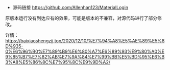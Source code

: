 * 源码链接 https://github.com/Allenhan123/MaterialLogin

原版本运行没有到达应有的效果，可能是版本的不兼容，对源代码进行了部分修改。

详情：https://baixiaoshengzjj.top/2020/12/10/%E7%94%A8%E5%AE%89%E5%8D%935-0%E6%96%B0%E7%89%B9%E6%80%A7%E6%89%93%E9%80%A0%E9%85%B7%E7%82%AB%E7%9A%84%E7%99%BB%E5%BD%95%E6%B3%A8%E5%86%8C%E7%95%8C%E9%9D%A2/
